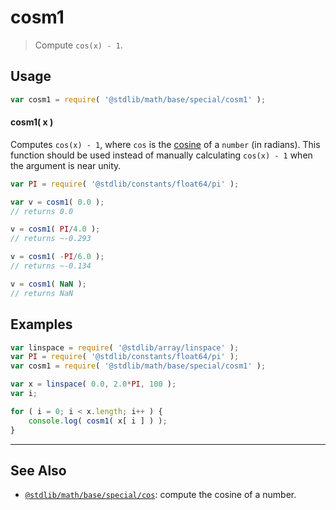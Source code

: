 <!--

@license Apache-2.0

Copyright (c) 2018 The Stdlib Authors.

Licensed under the Apache License, Version 2.0 (the "License");
you may not use this file except in compliance with the License.
You may obtain a copy of the License at

   http://www.apache.org/licenses/LICENSE-2.0

Unless required by applicable law or agreed to in writing, software
distributed under the License is distributed on an "AS IS" BASIS,
WITHOUT WARRANTIES OR CONDITIONS OF ANY KIND, either express or implied.
See the License for the specific language governing permissions and
limitations under the License.

-->

# cosm1

> Compute `cos(x) - 1`.

<section class="usage">

## Usage

```javascript
var cosm1 = require( '@stdlib/math/base/special/cosm1' );
```

#### cosm1( x )

Computes `cos(x) - 1`, where `cos` is the [cosine][@stdlib/math/base/special/cos] of a `number` (in radians). This function should be used instead of manually calculating `cos(x) - 1` when the argument is near unity.

```javascript
var PI = require( '@stdlib/constants/float64/pi' );

var v = cosm1( 0.0 );
// returns 0.0

v = cosm1( PI/4.0 );
// returns ~-0.293

v = cosm1( -PI/6.0 );
// returns ~-0.134

v = cosm1( NaN );
// returns NaN
```

</section>

<!-- /.usage -->

<section class="examples">

## Examples

<!-- eslint no-undef: "error" -->

```javascript
var linspace = require( '@stdlib/array/linspace' );
var PI = require( '@stdlib/constants/float64/pi' );
var cosm1 = require( '@stdlib/math/base/special/cosm1' );

var x = linspace( 0.0, 2.0*PI, 100 );
var i;

for ( i = 0; i < x.length; i++ ) {
    console.log( cosm1( x[ i ] ) );
}
```

</section>

<!-- /.examples -->

<!-- Section for related `stdlib` packages. Do not manually edit this section, as it is automatically populated. -->

<section class="related">

* * *

## See Also

-   <span class="package-name">[`@stdlib/math/base/special/cos`][@stdlib/math/base/special/cos]</span><span class="delimiter">: </span><span class="description">compute the cosine of a number.</span>

</section>

<!-- /.related -->

<!-- Section for all links. Make sure to keep an empty line after the `section` element and another before the `/section` close. -->

<section class="links">

<!-- <related-links> -->

[@stdlib/math/base/special/cos]: https://github.com/stdlib-js/stdlib/tree/develop/lib/node_modules/%40stdlib/math/base/special/cos

<!-- </related-links> -->

</section>

<!-- /.links -->
